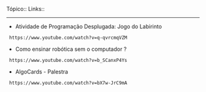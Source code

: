 Tópico::
Links::

---


- Atividade de Programação Desplugada: Jogo do Labirinto
```timestamp-url 
 https://www.youtube.com/watch?v=q-qvrcmqVZM
 ```

- Como ensinar robótica sem o computador ?
```timestamp-url 
 https://www.youtube.com/watch?v=b_SCanxP4Ys
 ```

- AlgoCards - Palestra
```timestamp-url 
 https://www.youtube.com/watch?v=bX7w-JrC9mA
 ```
